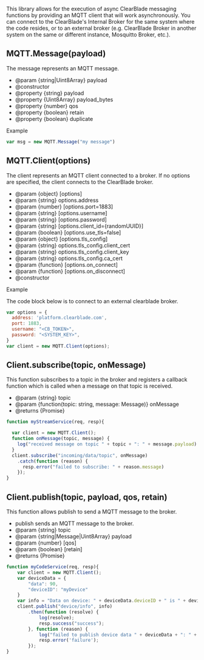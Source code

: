 This library allows for the execution of async ClearBlade messaging functions by providing an MQTT client that will work asynchronously. You can connect to the ClearBlade's Internal Broker for the same system where the code resides, or to an external broker (e.g. ClearBlade Broker in another system on the same or different instance, Mosquitto Broker, etc.).
## MQTT.Message(payload)

The message represents an MQTT message.

* @param {string|Uint8Array} payload
* @constructor
* @property {string} payload
* @property {Uint8Array} payload_bytes
* @property {number} qos
* @property {boolean} retain
* @property {boolean} duplicate

Example

~~~javascript
var msg = new MQTT.Message("my message")
~~~

## MQTT.Client(options)

The client represents an MQTT client connected to a broker.
If no options are specified, the client connects to the ClearBlade broker.

* @param {object} [options]
* @param {string} options.address
* @param {number} [options.port=1883]
* @param {string} [options.username]
* @param {string} [options.password]
* @param {string} [options.client_id={randomUUID}]
* @param {boolean} [options.use_tls=false]
* @param {object} [options.tls_config]
* @param {string} options.tls_config.client_cert
* @param {string} options.tls_config.client_key
* @param {string} options.tls_config.ca_cert
* @param {function} [options.on_connect]
* @param {function} [options.on_disconnect]
* @constructor

Example

The code block below is to connect to an external clearblade broker.

~~~javascript
var options = {
  address: 'platform.clearblade.com',
  port: 1883,
  username: "<CB_TOKEN>",
  password: "<SYSTEM_KEY>",
}
var client = new MQTT.Client(options);
~~~

## Client.subscribe(topic, onMessage)

This function subscribes to a topic in the broker and registers a callback function which is called when a message on that topic is received.

* @param {string} topic
* @param {function(topic: string, message: Message)} onMessage
* @returns {Promise}

~~~ javascript
function myStreamService(req, resp){

  var client = new MQTT.Client();
  function onMessage(topic, message) {
    log("received message on topic " + topic + ": " + message.payload)
  }
  client.subscribe("incoming/data/topic", onMessage)
    .catch(function (reason) {
      resp.error("failed to subscribe: " + reason.message)
    });
}
~~~

## Client.publish(topic, payload, qos, retain)

This function allows publish to send a MQTT message to the broker.

* publish sends an MQTT message to the broker.
* @param {string} topic
* @param {string|Message|Uint8Array} payload
* @param {number} [qos]
* @param {boolean} [retain]
* @returns {Promise}

~~~javascript
function myCodeService(req, resp){
    var client = new MQTT.Client();
    var deviceData = {
        "data": 90,
        "deviceID": "myDevice"
    }
    var info = "Data on device: " + deviceData.deviceID + " is " + deviceData.data;
    client.publish("device/info", info)
        .then(function (resolve) {
            log(resolve);
            resp.success("success");
        }, function (reason) {
            log("failed to publish device data " + deviceData + ": " + reason.message);
            resp.error('failure');
        });
}
  ~~~
